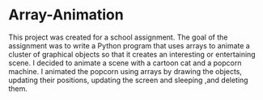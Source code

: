 # Array-Animation
This project was created for a school assignment. The goal of the assignment was to write a Python program that uses arrays to animate a cluster of graphical objects so that it creates an interesting or entertaining scene. I decided to animate a scene with a cartoon cat and a popcorn machine. I animated the popcorn using arrays by drawing the objects, updating their positions, updating the screen and sleeping ,and deleting them.
